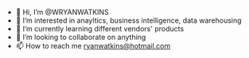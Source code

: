 - 👋 Hi, I’m @WRYANWATKINS
- 👀 I’m interested in anayltics, business intelligence, data warehousing
- 🌱 I’m currently learning different vendors' products
- 💞️ I’m looking to collaborate on anything
- 📫 How to reach me ryanwatkins@hotmail.com

<!---
WRYANWATKINS/WRYANWATKINS is a ✨ special ✨ repository because its `README.md` (this file) appears on your GitHub profile.
You can click the Preview link to take a look at your changes.
--->
